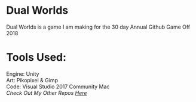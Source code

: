 # Dual Worlds

Dual Worlds is a game I am making for the 30 day Annual Github Game Off 2018

# Tools Used:
Engine: Unity\
Art: Pikopixel & Gimp\
Code: Visual Studio 2017 Community Mac\
_Check Out My Other Repos [Here](https://github.com/lolpakichu/ "Here")_
